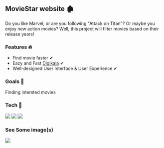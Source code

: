 <h2>MovieStar website  🏚 </h2>

<p>
Do you like Marvel, or are you following  "Attack on Titan"? Or maybe you enjoy new action movies? Well, this project will filter movies based on their release years!
</p>

<h3>Features 🔥</h3>

* Find movie faster  ✔
* Eazy and Fast [Digikala](https://www.digikala.com/)  ✔
* Well-designed User Interface & User Experience  ✔

<h3>Goals  🎯</h3>

<p>Finding intersted movies</p>

<h3>Tech 🚀</h3>

<p>
<img  src="https://img.shields.io/badge/-HTML5-333333?style=flat&logo=HTML5" >
<img  src="https://img.shields.io/badge/-CSS-333333?style=flat&logo=CSS3&logoColor=1572B6" >
<img  src="https://img.shields.io/badge/-JavaScript-333333?style=flat&logo=javascript" >
</>

<h3>See Some image(s)</h3>
<a>
<img  src="www.png" >
</a>









